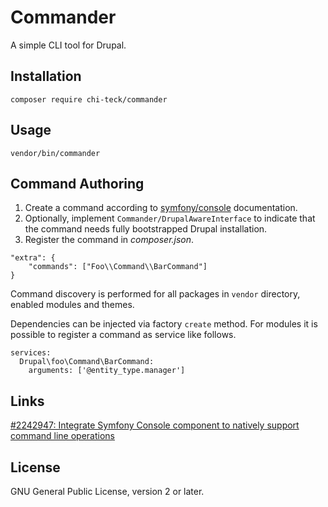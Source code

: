 # Commander
A simple CLI tool for Drupal.

## Installation
```
composer require chi-teck/commander
```

## Usage
```
vendor/bin/commander
```

## Command Authoring
1. Create a command according to [symfony/console](https://symfony.com/doc/3.4/components/console.html) documentation.
2. Optionally, implement `Commander/DrupalAwareInterface` to indicate that the command needs fully bootstrapped Drupal installation.
3. Register the command in _composer.json_.
```
"extra": {
    "commands": ["Foo\\Command\\BarCommand"]
}
```

Command discovery is performed for all packages in `vendor` directory, enabled modules and themes.

Dependencies can be injected via factory `create` method. For modules it is possible to register a command as service like follows.
```
services:
  Drupal\foo\Command\BarCommand:
    arguments: ['@entity_type.manager']
```

## Links
[#2242947: Integrate Symfony Console component to natively support command line operations](https://www.drupal.org/project/drupal/issues/2242947)

## License
GNU General Public License, version 2 or later.
